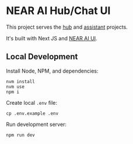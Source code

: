 # NEAR AI Hub/Chat UI

This project serves the [hub](https://app.near.ai) and [assistant](https://chat.near.ai) projects.

It's built with Next JS and [NEAR AI UI](https://github.com/nearai/ui).

## Local Development

Install Node, NPM, and dependencies:

```shell
nvm install
nvm use
npm i
```

Create local `.env` file:

```shell
cp .env.example .env
```

Run development server:

```shell
npm run dev
```
